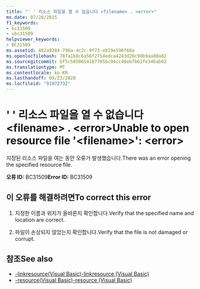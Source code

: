 ```yaml
---
title: "' ' 리소스 파일을 열 수 없습니다 <filename> . <error>"
ms.date: 07/20/2015
f1_keywords:
- bc31509
- vbc31509
helpviewer_keywords:
- BC31509
ms.assetid: 482a9384-796a-4c2c-9f73-eb19e590f68a
ms.openlocfilehash: 787a1b8c6a56f2754edca4243d20c90b9aa80a82
ms.sourcegitcommit: bf5c5850654187705bc94cc40ebfb62fe346ab02
ms.translationtype: MT
ms.contentlocale: ko-KR
ms.lasthandoff: 09/23/2020
ms.locfileid: "91072732"
---
```

# <a name="unable-to-open-resource-file-filename-error"></a><span data-ttu-id="2b3f5-102">' ' 리소스 파일을 열 수 없습니다 \<filename> . \<error></span><span class="sxs-lookup"><span data-stu-id="2b3f5-102">Unable to open resource file '\<filename>': \<error></span></span>

<span data-ttu-id="2b3f5-103">지정된 리소스 파일을 여는 동안 오류가 발생했습니다.</span><span class="sxs-lookup"><span data-stu-id="2b3f5-103">There was an error opening the specified resource file.</span></span>  
  
 <span data-ttu-id="2b3f5-104">**오류 ID:** BC31509</span><span class="sxs-lookup"><span data-stu-id="2b3f5-104">**Error ID:** BC31509</span></span>  
  
## <a name="to-correct-this-error"></a><span data-ttu-id="2b3f5-105">이 오류를 해결하려면</span><span class="sxs-lookup"><span data-stu-id="2b3f5-105">To correct this error</span></span>  
  
1. <span data-ttu-id="2b3f5-106">지정한 이름과 위치가 올바른지 확인합니다.</span><span class="sxs-lookup"><span data-stu-id="2b3f5-106">Verify that the specified name and location are correct.</span></span>  
  
2. <span data-ttu-id="2b3f5-107">파일이 손상되지 않았는지 확인합니다.</span><span class="sxs-lookup"><span data-stu-id="2b3f5-107">Verify that the file is not damaged or corrupt.</span></span>  
  
## <a name="see-also"></a><span data-ttu-id="2b3f5-108">참조</span><span class="sxs-lookup"><span data-stu-id="2b3f5-108">See also</span></span>

- [<span data-ttu-id="2b3f5-109">-linkresource(Visual Basic)</span><span class="sxs-lookup"><span data-stu-id="2b3f5-109">-linkresource (Visual Basic)</span></span>](../reference/command-line-compiler/linkresource.md)
- [<span data-ttu-id="2b3f5-110">-resource(Visual Basic)</span><span class="sxs-lookup"><span data-stu-id="2b3f5-110">-resource (Visual Basic)</span></span>](../reference/command-line-compiler/resource.md)
